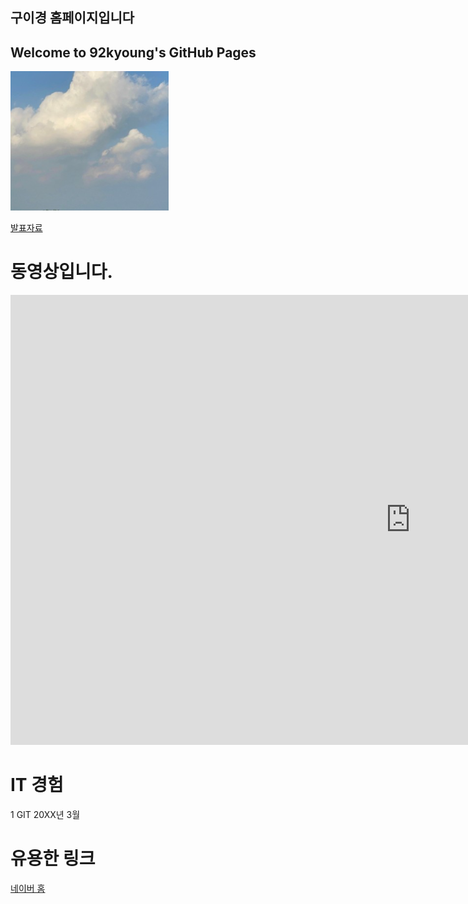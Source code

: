 ## 구이경 홈페이지입니다
## Welcome to 92kyoung's GitHub Pages



<img src="hi.PNG"/> <br>

[발표자료](/project.pptx) <br>

# 동영상입니다. 

<iframe width="1280" height="720" src="https://www.youtube.com/embed/mOajcjt8eeI" title="YouTube video player" frameborder="0" allow="accelerometer; autoplay; clipboard-write; encrypted-media; gyroscope; picture-in-picture" allowfullscreen></iframe>



# IT 경험
1 GIT 20XX년 3월


# 유용한 링크

[네이버 홈](https://naver.com)


